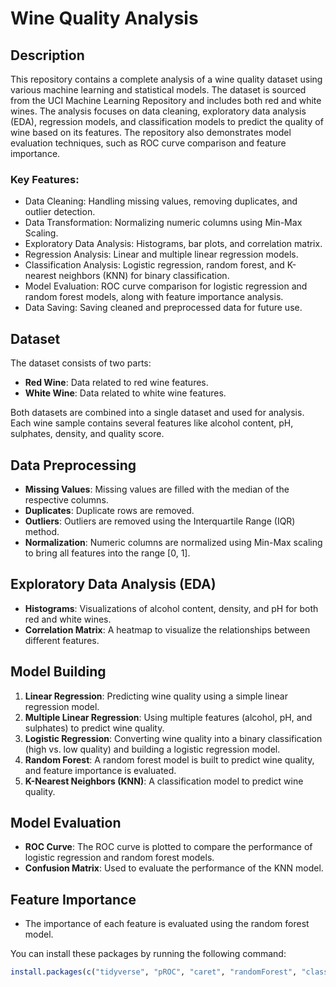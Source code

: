 # Wine Quality Analysis

## Description
This repository contains a complete analysis of a wine quality dataset using various machine learning and statistical models. The dataset is sourced from the UCI Machine Learning Repository and includes both red and white wines. The analysis focuses on data cleaning, exploratory data analysis (EDA), regression models, and classification models to predict the quality of wine based on its features. The repository also demonstrates model evaluation techniques, such as ROC curve comparison and feature importance.

### Key Features:
- Data Cleaning: Handling missing values, removing duplicates, and outlier detection.
- Data Transformation: Normalizing numeric columns using Min-Max Scaling.
- Exploratory Data Analysis: Histograms, bar plots, and correlation matrix.
- Regression Analysis: Linear and multiple linear regression models.
- Classification Analysis: Logistic regression, random forest, and K-nearest neighbors (KNN) for binary classification.
- Model Evaluation: ROC curve comparison for logistic regression and random forest models, along with feature importance analysis.
- Data Saving: Saving cleaned and preprocessed data for future use.

## Dataset
The dataset consists of two parts:
- **Red Wine**: Data related to red wine features.
- **White Wine**: Data related to white wine features.

Both datasets are combined into a single dataset and used for analysis. Each wine sample contains several features like alcohol content, pH, sulphates, density, and quality score.

## Data Preprocessing
- **Missing Values**: Missing values are filled with the median of the respective columns.
- **Duplicates**: Duplicate rows are removed.
- **Outliers**: Outliers are removed using the Interquartile Range (IQR) method.
- **Normalization**: Numeric columns are normalized using Min-Max scaling to bring all features into the range [0, 1].

## Exploratory Data Analysis (EDA)
- **Histograms**: Visualizations of alcohol content, density, and pH for both red and white wines.
- **Correlation Matrix**: A heatmap to visualize the relationships between different features.

## Model Building
1. **Linear Regression**: Predicting wine quality using a simple linear regression model.
2. **Multiple Linear Regression**: Using multiple features (alcohol, pH, and sulphates) to predict wine quality.
3. **Logistic Regression**: Converting wine quality into a binary classification (high vs. low quality) and building a logistic regression model.
4. **Random Forest**: A random forest model is built to predict wine quality, and feature importance is evaluated.
5. **K-Nearest Neighbors (KNN)**: A classification model to predict wine quality.

## Model Evaluation
- **ROC Curve**: The ROC curve is plotted to compare the performance of logistic regression and random forest models.
- **Confusion Matrix**: Used to evaluate the performance of the KNN model.

## Feature Importance
- The importance of each feature is evaluated using the random forest model.

You can install these packages by running the following command:

```r
install.packages(c("tidyverse", "pROC", "caret", "randomForest", "class", "ggcorrplot", "ucimlrepo"))
